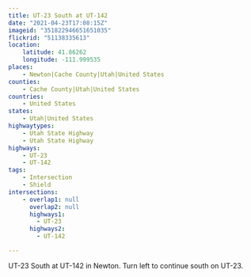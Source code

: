 ```yaml
---
title: UT-23 South at UT-142
date: "2021-04-23T17:08:15Z"
imageid: "351822946651651035"
flickrid: "51138335613"
location:
    latitude: 41.86262
    longitude: -111.999535
places:
    - Newton|Cache County|Utah|United States
counties:
    - Cache County|Utah|United States
countries:
    - United States
states:
    - Utah|United States
highwaytypes:
    - Utah State Highway
    - Utah State Highway
highways:
    - UT-23
    - UT-142
tags:
    - Intersection
    - Shield
intersections:
    - overlap1: null
      overlap2: null
      highways1:
        - UT-23
      highways2:
        - UT-142

---
```

UT-23 South at UT-142 in Newton.  Turn left to continue south on UT-23.